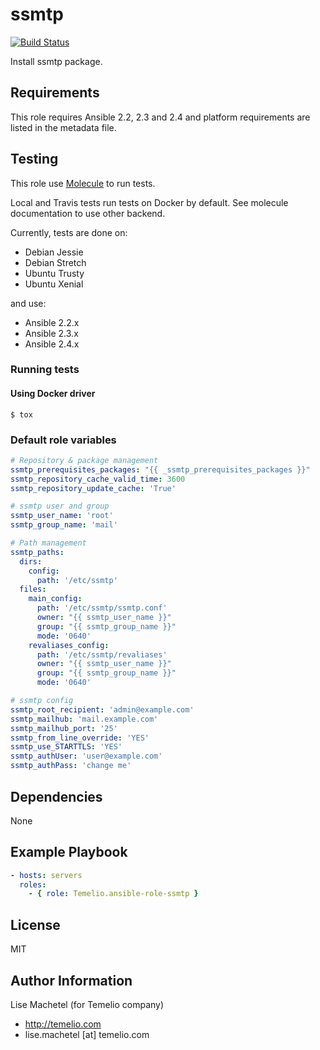 # ssmtp

[![Build Status](https://travis-ci.org/Temelio/ansible-role-ssmtp.svg?branch=master)](https://travis-ci.org/Temelio/ansible-role-ssmtp)

Install ssmtp package.

## Requirements

This role requires Ansible 2.2, 2.3 and 2.4
and platform requirements are listed in the metadata file.

## Testing

This role use [Molecule](https://github.com/metacloud/molecule/) to run tests.

Local and Travis tests run tests on Docker by default.
See molecule documentation to use other backend.

Currently, tests are done on:
- Debian Jessie
- Debian Stretch
- Ubuntu Trusty
- Ubuntu Xenial

and use:
- Ansible 2.2.x
- Ansible 2.3.x
- Ansible 2.4.x

### Running tests

#### Using Docker driver

```
$ tox
```

### Default role variables

``` yaml
# Repository & package management
ssmtp_prerequisites_packages: "{{ _ssmtp_prerequisites_packages }}"
ssmtp_repository_cache_valid_time: 3600
ssmtp_repository_update_cache: 'True'

# ssmtp user and group
ssmtp_user_name: 'root'
ssmtp_group_name: 'mail'

# Path management
ssmtp_paths:
  dirs:
    config:
      path: '/etc/ssmtp'
  files:
    main_config:
      path: '/etc/ssmtp/ssmtp.conf'
      owner: "{{ ssmtp_user_name }}"
      group: "{{ ssmtp_group_name }}"
      mode: '0640'
    revaliases_config:
      path: '/etc/ssmtp/revaliases'
      owner: "{{ ssmtp_user_name }}"
      group: "{{ ssmtp_group_name }}"
      mode: '0640'

# ssmtp config
ssmtp_root_recipient: 'admin@example.com'
ssmtp_mailhub: 'mail.example.com'
ssmtp_mailhub_port: '25'
ssmtp_from_line_override: 'YES'
ssmtp_use_STARTTLS: 'YES'
ssmtp_authUser: 'user@example.com'
ssmtp_authPass: 'change me'
```

## Dependencies

None

## Example Playbook

``` yaml
- hosts: servers
  roles:
    - { role: Temelio.ansible-role-ssmtp }
```

## License

MIT

## Author Information

Lise Machetel (for Temelio company)
- http://temelio.com
- lise.machetel [at] temelio.com

